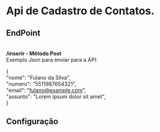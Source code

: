 <h1>Api de Cadastro de Contatos.</h1>

<h2>EndPoint</h2>
<br>
<b>/inserir - Método Post</b><br>
Exemplo Json para enviar para a API:

{<br>
  "nome": "Fulano da Silva",<br>
  "numero": "5511987654321",<br>
  "email": "fulano@example.com",<br>
  "assunto": "Lorem ipsum dolor sit amet",<br>
}

<h2>Configuração</h2>
